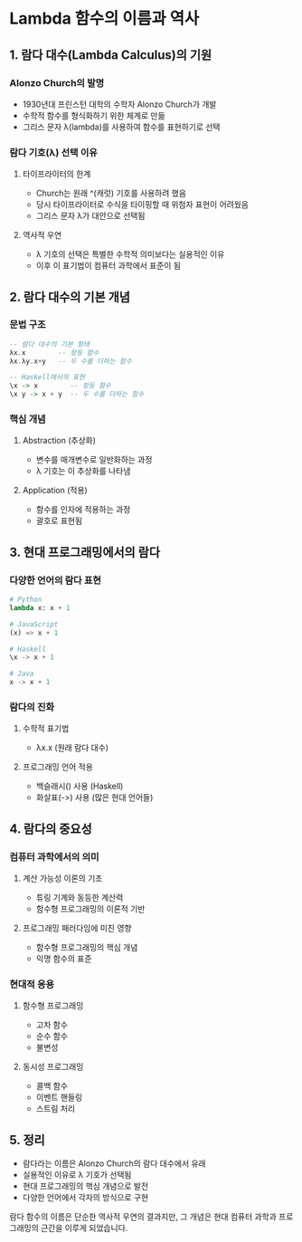# Lambda 함수의 이름과 역사

## 1. 람다 대수(Lambda Calculus)의 기원

### Alonzo Church의 발명

- 1930년대 프린스턴 대학의 수학자 Alonzo Church가 개발
- 수학적 함수를 형식화하기 위한 체계로 만듦
- 그리스 문자 λ(lambda)를 사용하여 함수를 표현하기로 선택

### 람다 기호(λ) 선택 이유

1. 타이프라이터의 한계

   - Church는 원래 ^(캐럿) 기호를 사용하려 했음
   - 당시 타이프라이터로 수식을 타이핑할 때 위첨자 표현이 어려웠음
   - 그리스 문자 λ가 대안으로 선택됨

2. 역사적 우연
   - λ 기호의 선택은 특별한 수학적 의미보다는 실용적인 이유
   - 이후 이 표기법이 컴퓨터 과학에서 표준이 됨

## 2. 람다 대수의 기본 개념

### 문법 구조

```haskell
-- 람다 대수의 기본 형태
λx.x        -- 항등 함수
λx.λy.x+y   -- 두 수를 더하는 함수

-- Haskell에서의 표현
\x -> x        -- 항등 함수
\x y -> x + y  -- 두 수를 더하는 함수
```

### 핵심 개념

1. Abstraction (추상화)

   - 변수를 매개변수로 일반화하는 과정
   - λ 기호는 이 추상화를 나타냄

2. Application (적용)
   - 함수를 인자에 적용하는 과정
   - 괄호로 표현됨

## 3. 현대 프로그래밍에서의 람다

### 다양한 언어의 람다 표현

```python
# Python
lambda x: x + 1

# JavaScript
(x) => x + 1

# Haskell
\x -> x + 1

# Java
x -> x + 1
```

### 람다의 진화

1. 수학적 표기법

   - λx.x (원래 람다 대수)

2. 프로그래밍 언어 적용
   - 백슬래시(\) 사용 (Haskell)
   - 화살표(->) 사용 (많은 현대 언어들)

## 4. 람다의 중요성

### 컴퓨터 과학에서의 의미

1. 계산 가능성 이론의 기초

   - 튜링 기계와 동등한 계산력
   - 함수형 프로그래밍의 이론적 기반

2. 프로그래밍 패러다임에 미친 영향
   - 함수형 프로그래밍의 핵심 개념
   - 익명 함수의 표준

### 현대적 응용

1. 함수형 프로그래밍

   - 고차 함수
   - 순수 함수
   - 불변성

2. 동시성 프로그래밍
   - 콜백 함수
   - 이벤트 핸들링
   - 스트림 처리

## 5. 정리

- 람다라는 이름은 Alonzo Church의 람다 대수에서 유래
- 실용적인 이유로 λ 기호가 선택됨
- 현대 프로그래밍의 핵심 개념으로 발전
- 다양한 언어에서 각자의 방식으로 구현

람다 함수의 이름은 단순한 역사적 우연의 결과지만, 그 개념은 현대 컴퓨터 과학과 프로그래밍의 근간을 이루게 되었습니다.
